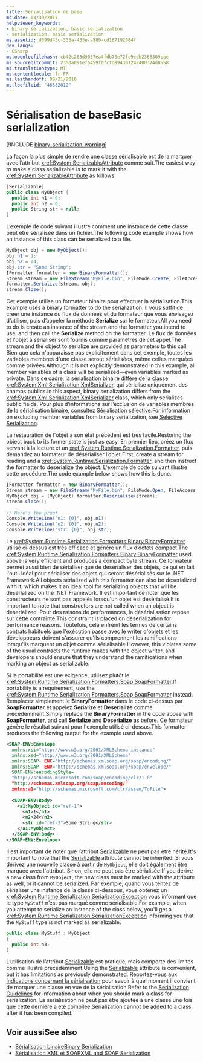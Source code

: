 ```yaml
---
title: Sérialisation de base
ms.date: 03/30/2017
helpviewer_keywords:
- binary serialization, basic serialization
- serialization, basic serialization
ms.assetid: d899d43c-335a-433e-a589-cd187192984f
dev_langs:
- CSharp
ms.openlocfilehash: cb42c265d9057ea4fdb76e72fc9cdb2368309cae
ms.sourcegitcommit: 2350a091ef6459f0fcfd894301242400374d8558
ms.translationtype: MT
ms.contentlocale: fr-FR
ms.lasthandoff: 09/21/2018
ms.locfileid: "46532012"
---
```

# <a name="basic-serialization"></a><span data-ttu-id="008f8-102">Sérialisation de base</span><span class="sxs-lookup"><span data-stu-id="008f8-102">Basic serialization</span></span>

[!INCLUDE [binary-serialization-warning](../../../includes/binary-serialization-warning.md)]

<span data-ttu-id="008f8-103">La façon la plus simple de rendre une classe sérialisable est de la marquer avec l’attribut <xref:System.SerializableAttribute> comme suit.</span><span class="sxs-lookup"><span data-stu-id="008f8-103">The easiest way to make a class serializable is to mark it with the <xref:System.SerializableAttribute> as follows.</span></span>  
  
```csharp  
[Serializable]  
public class MyObject {  
  public int n1 = 0;  
  public int n2 = 0;  
  public String str = null;  
}  
```  
  
<span data-ttu-id="008f8-104">L’exemple de code suivant illustre comment une instance de cette classe peut être sérialisée dans un fichier.</span><span class="sxs-lookup"><span data-stu-id="008f8-104">The following code example shows how an instance of this class can be serialized to a file.</span></span>  
  
```csharp  
MyObject obj = new MyObject();  
obj.n1 = 1;  
obj.n2 = 24;  
obj.str = "Some String";  
IFormatter formatter = new BinaryFormatter();  
Stream stream = new FileStream("MyFile.bin", FileMode.Create, FileAccess.Write, FileShare.None);  
formatter.Serialize(stream, obj);  
stream.Close();  
```  
  
<span data-ttu-id="008f8-105">Cet exemple utilise un formateur binaire pour effectuer la sérialisation.</span><span class="sxs-lookup"><span data-stu-id="008f8-105">This example uses a binary formatter to do the serialization.</span></span> <span data-ttu-id="008f8-106">Il vous suffit de créer une instance du flux de données et du formateur que vous envisagez d’utiliser, puis d’appeler la méthode **Serialize** sur le formateur.</span><span class="sxs-lookup"><span data-stu-id="008f8-106">All you need to do is create an instance of the stream and the formatter you intend to use, and then call the **Serialize** method on the formatter.</span></span> <span data-ttu-id="008f8-107">Le flux de données et l'objet à sérialiser sont fournis comme paramètres de cet appel.</span><span class="sxs-lookup"><span data-stu-id="008f8-107">The stream and the object to serialize are provided as parameters to this call.</span></span> <span data-ttu-id="008f8-108">Bien que cela n'apparaisse pas explicitement dans cet exemple, toutes les variables membres d'une classe seront sérialisées, même celles marquées comme privées.</span><span class="sxs-lookup"><span data-stu-id="008f8-108">Although it is not explicitly demonstrated in this example, all member variables of a class will be serialized—even variables marked as private.</span></span> <span data-ttu-id="008f8-109">Dans ce cadre, la sérialisation binaire diffère de la classe <xref:System.Xml.Serialization.XmlSerializer>, qui sérialise uniquement des champs publics.</span><span class="sxs-lookup"><span data-stu-id="008f8-109">In this aspect, binary serialization differs from the <xref:System.Xml.Serialization.XmlSerializer> class, which only serializes public fields.</span></span> <span data-ttu-id="008f8-110">Pour plus d’informations sur l’exclusion de variables membres de la sérialisation binaire, consultez [Sérialisation sélective](selective-serialization.md).</span><span class="sxs-lookup"><span data-stu-id="008f8-110">For information on excluding member variables from binary serialization, see [Selective Serialization](selective-serialization.md).</span></span>  
  
<span data-ttu-id="008f8-111">La restauration de l'objet à son état précédent est très facile.</span><span class="sxs-lookup"><span data-stu-id="008f8-111">Restoring the object back to its former state is just as easy.</span></span> <span data-ttu-id="008f8-112">En premier lieu, créez un flux servant à la lecture et un <xref:System.Runtime.Serialization.Formatter>, puis demandez au formateur de désérialiser l’objet.</span><span class="sxs-lookup"><span data-stu-id="008f8-112">First, create a stream for reading and a <xref:System.Runtime.Serialization.Formatter>, and then instruct the formatter to deserialize the object.</span></span> <span data-ttu-id="008f8-113">L'exemple de code suivant illustre cette procédure.</span><span class="sxs-lookup"><span data-stu-id="008f8-113">The code example below shows how this is done.</span></span>  
  
```csharp  
IFormatter formatter = new BinaryFormatter();  
Stream stream = new FileStream("MyFile.bin", FileMode.Open, FileAccess.Read, FileShare.Read);  
MyObject obj = (MyObject) formatter.Deserialize(stream);  
stream.Close();  
  
// Here's the proof.  
Console.WriteLine("n1: {0}", obj.n1);  
Console.WriteLine("n2: {0}", obj.n2);  
Console.WriteLine("str: {0}", obj.str);  
```  
  
<span data-ttu-id="008f8-114">Le <xref:System.Runtime.Serialization.Formatters.Binary.BinaryFormatter> utilisé ci-dessus est très efficace et génère un flux d’octets compact.</span><span class="sxs-lookup"><span data-stu-id="008f8-114">The <xref:System.Runtime.Serialization.Formatters.Binary.BinaryFormatter> used above is very efficient and produces a compact byte stream.</span></span> <span data-ttu-id="008f8-115">Ce formateur permet aussi bien de sérialiser que de désérialiser des objets, ce qui en fait l'outil idéal pour sérialiser des objets qui seront désérialisés sur le .NET Framework.</span><span class="sxs-lookup"><span data-stu-id="008f8-115">All objects serialized with this formatter can also be deserialized with it, which makes it an ideal tool for serializing objects that will be deserialized on the .NET Framework.</span></span> <span data-ttu-id="008f8-116">Il est important de noter que les constructeurs ne sont pas appelés lorsqu'un objet est désérialisé.</span><span class="sxs-lookup"><span data-stu-id="008f8-116">It is important to note that constructors are not called when an object is deserialized.</span></span> <span data-ttu-id="008f8-117">Pour des raisons de performances, la désérialisation repose sur cette contrainte.</span><span class="sxs-lookup"><span data-stu-id="008f8-117">This constraint is placed on deserialization for performance reasons.</span></span> <span data-ttu-id="008f8-118">Toutefois, cela enfreint les termes de certains contrats habituels que l'exécution passe avec le writer d'objets et les développeurs doivent s'assurer qu'ils comprennent les ramifications lorsqu'ils marquent un objet comme sérialisable.</span><span class="sxs-lookup"><span data-stu-id="008f8-118">However, this violates some of the usual contracts the runtime makes with the object writer, and developers should ensure that they understand the ramifications when marking an object as serializable.</span></span>  
  
<span data-ttu-id="008f8-119">Si la portabilité est une exigence, utilisez plutôt le <xref:System.Runtime.Serialization.Formatters.Soap.SoapFormatter>.</span><span class="sxs-lookup"><span data-stu-id="008f8-119">If portability is a requirement, use the <xref:System.Runtime.Serialization.Formatters.Soap.SoapFormatter> instead.</span></span> <span data-ttu-id="008f8-120">Remplacez simplement le **BinaryFormatter** dans le code ci-dessus par **SoapFormatter** et appelez **Serialize** et **Deserialize** comme précédemment.</span><span class="sxs-lookup"><span data-stu-id="008f8-120">Simply replace the **BinaryFormatter** in the code above with **SoapFormatter,** and call **Serialize** and **Deserialize** as before.</span></span> <span data-ttu-id="008f8-121">Ce formateur génère le résultat suivant pour l'exemple utilisé ci-dessus.</span><span class="sxs-lookup"><span data-stu-id="008f8-121">This formatter produces the following output for the example used above.</span></span>  
  
```xml  
<SOAP-ENV:Envelope  
  xmlns:xsi="http://www.w3.org/2001/XMLSchema-instance"  
  xmlns:xsd="http://www.w3.org/2001/XMLSchema"   
  xmlns:SOAP- ENC="http://schemas.xmlsoap.org/soap/encoding/"  
  xmlns:SOAP- ENV="http://schemas.xmlsoap.org/soap/envelope/"  
  SOAP-ENV:encodingStyle=  
  "http://schemas.microsoft.com/soap/encoding/clr/1.0"  
  "http://schemas.xmlsoap.org/soap/encoding/"  
  xmlns:a1="http://schemas.microsoft.com/clr/assem/ToFile">  
  
  <SOAP-ENV:Body>  
    <a1:MyObject id="ref-1">  
      <n1>1</n1>  
      <n2>24</n2>  
      <str id="ref-3">Some String</str>  
    </a1:MyObject>  
  </SOAP-ENV:Body>  
</SOAP-ENV:Envelope>  
```  
  
<span data-ttu-id="008f8-122">Il est important de noter que l’attribut [Serializable](xref:System.SerializableAttribute) ne peut pas être hérité.</span><span class="sxs-lookup"><span data-stu-id="008f8-122">It's important to note that the [Serializable](xref:System.SerializableAttribute) attribute cannot be inherited.</span></span> <span data-ttu-id="008f8-123">Si vous dérivez une nouvelle classe à partir de `MyObject`, elle doit également être marquée avec l'attribut. Sinon, elle ne peut pas être sérialisée.</span><span class="sxs-lookup"><span data-stu-id="008f8-123">If you derive a new class from `MyObject`, the new class must be marked with the attribute as well, or it cannot be serialized.</span></span> <span data-ttu-id="008f8-124">Par exemple, quand vous tentez de sérialiser une instance de la classe ci-dessous, vous obtenez un <xref:System.Runtime.Serialization.SerializationException> vous informant que le type `MyStuff` n’est pas marqué comme sérialisable.</span><span class="sxs-lookup"><span data-stu-id="008f8-124">For example, when you attempt to serialize an instance of the class below, you'll get a <xref:System.Runtime.Serialization.SerializationException> informing you that the `MyStuff` type is not marked as serializable.</span></span>  
  
```csharp  
public class MyStuff : MyObject   
{  
  public int n3;  
}  
```  
  
 <span data-ttu-id="008f8-125">L’utilisation de l’attribut [Serializable](xref:System.SerializableAttribute) est pratique, mais comporte des limites comme illustré précédemment.</span><span class="sxs-lookup"><span data-stu-id="008f8-125">Using the [Serializable](xref:System.SerializableAttribute) attribute is convenient, but it has limitations as previously demonstrated.</span></span> <span data-ttu-id="008f8-126">Reportez-vous aux [Indications concernant la sérialisation](serialization-guidelines.md) pour savoir à quel moment il convient de marquer une classe en vue de la sérialisation.</span><span class="sxs-lookup"><span data-stu-id="008f8-126">Refer to the [Serialization Guidelines](serialization-guidelines.md) for information about when you should mark a class for serialization.</span></span> <span data-ttu-id="008f8-127">La sérialisation ne peut pas être ajoutée à une classe une fois que cette dernière a été compilée.</span><span class="sxs-lookup"><span data-stu-id="008f8-127">Serialization cannot be added to a class after it has been compiled.</span></span>  
  
## <a name="see-also"></a><span data-ttu-id="008f8-128">Voir aussi</span><span class="sxs-lookup"><span data-stu-id="008f8-128">See also</span></span>

- [<span data-ttu-id="008f8-129">Sérialisation binaire</span><span class="sxs-lookup"><span data-stu-id="008f8-129">Binary Serialization</span></span>](binary-serialization.md)  
- [<span data-ttu-id="008f8-130">Sérialisation XML et SOAP</span><span class="sxs-lookup"><span data-stu-id="008f8-130">XML and SOAP Serialization</span></span>](xml-and-soap-serialization.md)
